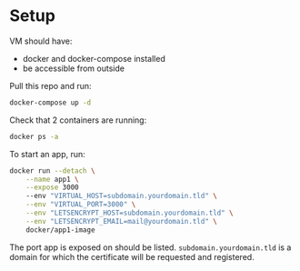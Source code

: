 # Setup

VM should have:
  * docker and docker-compose installed
  * be accessible from outside

Pull this repo and run:

```bash
docker-compose up -d
```

Check that 2 containers are running:

```bash
docker ps -a
```

To start an app, run:

```bash
docker run --detach \
    --name app1 \
    --expose 3000
    --env "VIRTUAL_HOST=subdomain.yourdomain.tld" \
    --env "VIRTUAL_PORT=3000" \
    --env "LETSENCRYPT_HOST=subdomain.yourdomain.tld" \
    --env "LETSENCRYPT_EMAIL=mail@yourdomain.tld" \
    docker/app1-image
```

The port app is exposed on should be listed. `subdomain.yourdomain.tld` is a 
domain for which the certificate will be requested and registered.

